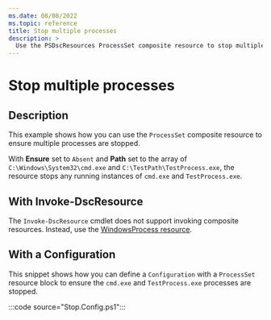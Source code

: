 ```yaml
---
ms.date: 08/08/2022
ms.topic: reference
title: Stop multiple processes
description: >
  Use the PSDscResources ProcessSet composite resource to stop multiple processes.
---
```


# Stop multiple processes

## Description

This example shows how you can use the `ProcessSet` composite resource to ensure multiple processes
are stopped.

With **Ensure** set to `Absent` and **Path** set to the array of `C:\Windows\System32\cmd.exe` and
`C:\TestPath\TestProcess.exe`, the resource stops any running instances of `cmd.exe` and
`TestProcess.exe`.

## With Invoke-DscResource

The `Invoke-DscResource` cmdlet does not support invoking composite resources. Instead, use the
[WindowsProcess resource][1].

## With a Configuration

This snippet shows how you can define a `Configuration` with a `ProcessSet` resource block to ensure
the `cmd.exe` and `TestProcess.exe` processes are stopped.

:::code source="Stop.Config.ps1":::

<!-- Reference Links -->

[1]: ../WindowsProcess/WindowsProcess.md
